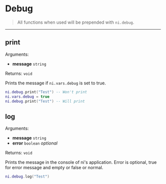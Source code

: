 # Debug

> All functions when used will be prepended with `ni.debug`.

---

## print

Arguments:

- **message** `string`

Returns: `void`

Prints the message if `ni.vars.debug` is set to true.

```lua
ni.debug.print("Test") -- Won't print
ni.vars.debug = true
ni.debug.print("Test") -- Will print
```

## log

Arguments:

- **message** `string`
- **error** `boolean` _optional_

Returns: `void`

Prints the message in the console of ni's application. Error is optional, true for error message and empty or false or normal.

```lua
ni.debug.log("Test")
```
